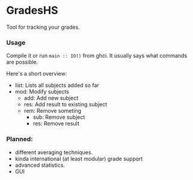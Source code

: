 GradesHS
========

Tool for tracking your grades.


### Usage
Compile it or run `main :: IO()` from ghci.
It usually says what commands are possible.

Here's a short overview:

- list: Lists all subjects added so far
- mod:  Modify subjects
  - add:  Add new subject
  - res:  Add result to existing subject
  - rem:  Remove someting
    - sub:  Remove subject
    - res:  Remove result

### Planned:
- different averaging techniques.
- kinda international (at least modular) grade support
- advanced statistics.
- GUI
